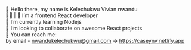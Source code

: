 👋 Hello there, my name is Kelechukwu Vivian nwandu <br>
🧑‍💻 | 💅 I’m a frontend React developer <br>
🥷 I’m currently learning Nodejs<br>
🤘 I’m looking to collaborate on awesome React projects <br>
🤙 You can reach me: <br>
by email - nwandukelechukwu@gmail.com -> https://caseynv.netlify.app<br>

